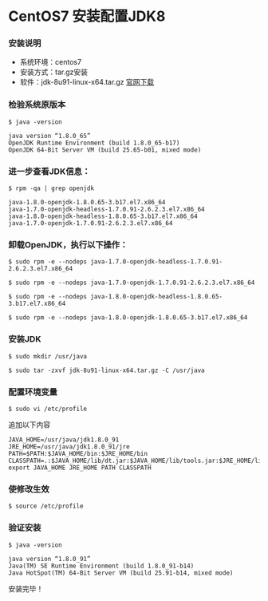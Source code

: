 # CentOS7 安装配置JDK8

### 安装说明
- 系统环境：centos7
- 安装方式：tar.gz安装
- 软件：jdk-8u91-linux-x64.tar.gz [官网下载](http://www.oracle.com/technetwork/java/javase/downloads/index.html)

### 检验系统原版本

`$ java -version`

    java version “1.8.0_65”
    OpenJDK Runtime Environment (build 1.8.0_65-b17)
    OpenJDK 64-Bit Server VM (build 25.65-b01, mixed mode)

### 进一步查看JDK信息：

`$ rpm -qa | grep openjdk`

    java-1.8.0-openjdk-1.8.0.65-3.b17.el7.x86_64
    java-1.7.0-openjdk-headless-1.7.0.91-2.6.2.3.el7.x86_64
    java-1.8.0-openjdk-headless-1.8.0.65-3.b17.el7.x86_64
    java-1.7.0-openjdk-1.7.0.91-2.6.2.3.el7.x86_64

### 卸载OpenJDK，执行以下操作：

`$ sudo rpm -e --nodeps java-1.7.0-openjdk-headless-1.7.0.91-2.6.2.3.el7.x86_64`

`$ sudo rpm -e --nodeps java-1.7.0-openjdk-1.7.0.91-2.6.2.3.el7.x86_64`

`$ sudo rpm -e --nodeps java-1.8.0-openjdk-headless-1.8.0.65-3.b17.el7.x86_64`

`$ sudo rpm -e --nodeps java-1.8.0-openjdk-1.8.0.65-3.b17.el7.x86_64`

### 安装JDK

`$ sudo mkdir /usr/java`

`$ sudo tar -zxvf jdk-8u91-linux-x64.tar.gz -C /usr/java`

### 配置环境变量

`$ sudo vi /etc/profile`

追加以下内容

    JAVA_HOME=/usr/java/jdk1.8.0_91
    JRE_HOME=/usr/java/jdk1.8.0_91/jre
    PATH=$PATH:$JAVA_HOME/bin:$JRE_HOME/bin
    CLASSPATH=.:$JAVA_HOME/lib/dt.jar:$JAVA_HOME/lib/tools.jar:$JRE_HOME/lib
    export JAVA_HOME JRE_HOME PATH CLASSPATH

### 使修改生效
`$ source /etc/profile`

### 验证安装

`$ java -version`

    java version “1.8.0_91”
    Java(TM) SE Runtime Environment (build 1.8.0_91-b14)
    Java HotSpot(TM) 64-Bit Server VM (build 25.91-b14, mixed mode)

安装完毕！
